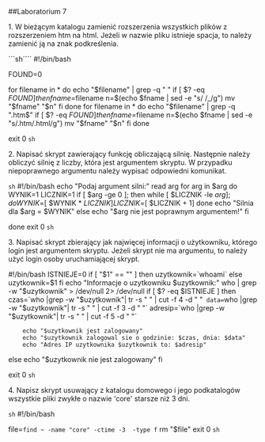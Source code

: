 ##Laboratorium 7

1\. W bieżącym katalogu zamienić rozszerzenia wszystkich plików z rozszerzeniem htm na html. Jeżeli w nazwie pliku istnieje spacja, to należy zamienić ją na znak podkreślenia.

```sh````
#!/bin/bash

FOUND=0

for filename in *
do
     echo "$filename" | grep -q " "
     if [ $? -eq $FOUND ]
     then
       fname=$filename
       n=$(echo $fname | sed -e "s/ /_/g")
       mv "$fname" "$n"
     fi
done
for filename in *
do
     echo "$filename" | grep -q ".htm$"
     if [ $? -eq $FOUND ]
     then
       fname=$filename
       n=$(echo $fname | sed -e "s/.htm/.html/g")
       mv "$fname" "$n"
     fi
done

exit 0
```sh```

2\. Napisać skrypt zawierający funkcję obliczającą silnię. Następnie należy obliczyć silnię z liczby, która jest argumentem skryptu. W przypadku niepoprawnego argumentu należy wypisać odpowiedni komunikat.

```sh```
#!/bin/bash
echo "Podaj argument silni:"
read arg
for arg in $arg
do
    WYNIK=1
    LICZNIK=1
    if [ $arg -ge 0 ];
    then
    while [ $LICZNIK -le $arg ]; 
    do
        WYNIK=$[ $WYNIK * $LICZNIK ]
        LICZNIK=$[ $LICZNIK + 1]
    done
    echo "Silnia dla $arg = $WYNIK"
    else
    echo "$arg nie jest poprawnym argumentem!"
    fi

done
exit 0 
```sh```

3\. Napisać skrypt zbierający jak najwięcej informacji o użytkowniku, którego login jest argumentem skryptu. Jeżeli skrypt nie ma argumentu, to należy użyć login osoby uruchamiającej skrypt.

#!/bin/bash
ISTNIEJE=0
if [ "$1" == "" ]
then
        uzytkownik=`whoami`
else
        uzytkownik=$1
fi
echo "Informacje o uzytkowniku $uzytkownik:"
who | grep -w "$uzytkownik" > /dev/null 2> /dev/null
if [ $? -eq $ISTNIEJE ]
then
czas=`who |grep -w "$uzytkownik"| tr -s " " | cut -f 4 -d " "`
data=`who |grep -w "$uzytkownik"| tr -s " " | cut -f 3 -d " "`
adresip=`who |grep -w "$uzytkownik"| tr -s " " | cut -f 5 -d " "`

        echo "$uzytkownik jest zalogowany"
        echo "$uzytkownik zalogowal sie o godzinie: $czas, dnia: $data"
        echo "Adres IP uzytkownika $uzytkownik to: $adresip"
else
        echo "$uzytkownik nie jest zalogowany"
fi

exit 0
```sh```

4\. Napisz skrypt usuwający z katalogu domowego i jego podkatalogów wszystkie pliki zwykłe o nazwie 'core' starsze niż 3 dni.

```sh```
#!/bin/bash

file=`find ~ -name "core" -ctime -3  -type f` 
rm "$file"
exit 0
```sh```
